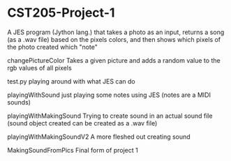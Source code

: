 CST205-Project-1
================

A JES program (Jython lang.) that takes a photo as an input, returns a song (as a .wav file) based on the pixels colors, and then shows which pixels of the photo created which "note"


changePictureColor
  Takes a given picture and adds a random value to the rgb values of all pixels

test.py
  playing around with what JES can do

playingWithSound
  just playing some notes using JES (notes are a MIDI sounds)

playingWithMakingSound
  Trying to create sound in an actual sound file (sound object created can be created as a .wav file)

playingWithMakingSoundV2
  A more fleshed out creating sound

MakingSoundFromPics
  Final form of project 1
